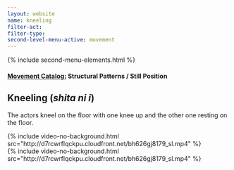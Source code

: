```yaml
---
layout: website
name: kneeling
filter-act:
filter-type:
second-level-menu-active: movement
---
```


{% include second-menu-elements.html %}

<main class="page-content">
  <div class="text-container">
    <h4><a href="/movement/">Movement Catalog:</a> Structural Patterns / Still Position</h4>
    <h2>Kneeling (<em>shita ni i</em>)</h2>
    <p>The actors kneel on the floor with one knee up and the other one resting on the floor.</p>
  </div>



<div class="tabs-container">
  <div class="tabs-container__links">
    <div class="wrapper">
      <div id="tabs"></div>
    </div>
  </div>
  <div class="tabs-container__content">
    <div class="wrapper">
      <section id="tab-1" title="Front" class="tabbed-narrative">
        {% include video-no-background.html src="http://d7rcwrflqckpu.cloudfront.net/bh626gj8179_sl.mp4" %}
      </section>
      <section id="tab-2" title="Side" class="tabbed-narrative">
        {% include video-no-background.html src="http://d7rcwrflqckpu.cloudfront.net/bh626gj8179_sl.mp4" %}
      </section>
    </div>
  </div>
</div>
</main>
